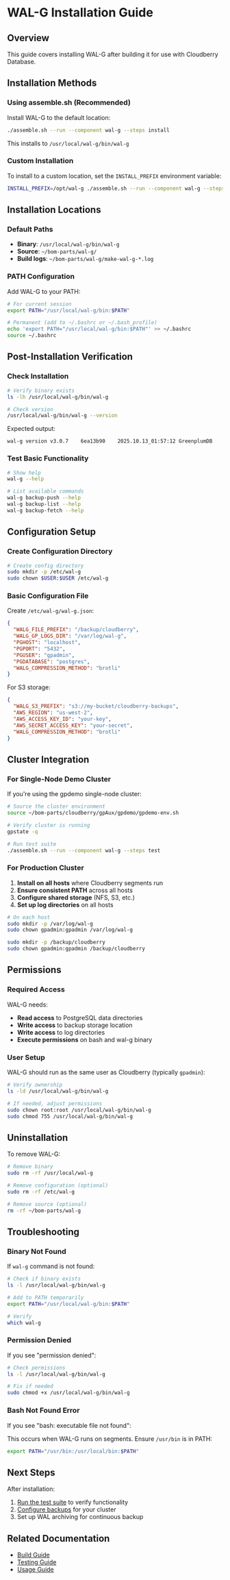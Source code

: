 # WAL-G Installation Guide

## Overview

This guide covers installing WAL-G after building it for use with Cloudberry Database.

## Installation Methods

### Using assemble.sh (Recommended)

Install WAL-G to the default location:

```bash
./assemble.sh --run --component wal-g --steps install
```

This installs to `/usr/local/wal-g/bin/wal-g`

### Custom Installation

To install to a custom location, set the `INSTALL_PREFIX` environment variable:

```bash
INSTALL_PREFIX=/opt/wal-g ./assemble.sh --run --component wal-g --steps install
```

## Installation Locations

### Default Paths

- **Binary**: `/usr/local/wal-g/bin/wal-g`
- **Source**: `~/bom-parts/wal-g/`
- **Build logs**: `~/bom-parts/wal-g/make-wal-g-*.log`

### PATH Configuration

Add WAL-G to your PATH:

```bash
# For current session
export PATH="/usr/local/wal-g/bin:$PATH"

# Permanent (add to ~/.bashrc or ~/.bash_profile)
echo 'export PATH="/usr/local/wal-g/bin:$PATH"' >> ~/.bashrc
source ~/.bashrc
```

## Post-Installation Verification

### Check Installation

```bash
# Verify binary exists
ls -lh /usr/local/wal-g/bin/wal-g

# Check version
/usr/local/wal-g/bin/wal-g --version
```

Expected output:
```
wal-g version v3.0.7	6ea13b90	2025.10.13_01:57:12	GreenplumDB
```

### Test Basic Functionality

```bash
# Show help
wal-g --help

# List available commands
wal-g backup-push --help
wal-g backup-list --help
wal-g backup-fetch --help
```

## Configuration Setup

### Create Configuration Directory

```bash
# Create config directory
sudo mkdir -p /etc/wal-g
sudo chown $USER:$USER /etc/wal-g
```

### Basic Configuration File

Create `/etc/wal-g/wal-g.json`:

```json
{
  "WALG_FILE_PREFIX": "/backup/cloudberry",
  "WALG_GP_LOGS_DIR": "/var/log/wal-g",
  "PGHOST": "localhost",
  "PGPORT": "5432",
  "PGUSER": "gpadmin",
  "PGDATABASE": "postgres",
  "WALG_COMPRESSION_METHOD": "brotli"
}
```

For S3 storage:

```json
{
  "WALG_S3_PREFIX": "s3://my-bucket/cloudberry-backups",
  "AWS_REGION": "us-west-2",
  "AWS_ACCESS_KEY_ID": "your-key",
  "AWS_SECRET_ACCESS_KEY": "your-secret",
  "WALG_COMPRESSION_METHOD": "brotli"
}
```

## Cluster Integration

### For Single-Node Demo Cluster

If you're using the gpdemo single-node cluster:

```bash
# Source the cluster environment
source ~/bom-parts/cloudberry/gpAux/gpdemo/gpdemo-env.sh

# Verify cluster is running
gpstate -q

# Run test suite
./assemble.sh --run --component wal-g --steps test
```

### For Production Cluster

1. **Install on all hosts** where Cloudberry segments run
2. **Ensure consistent PATH** across all hosts
3. **Configure shared storage** (NFS, S3, etc.)
4. **Set up log directories** on all hosts

```bash
# On each host
sudo mkdir -p /var/log/wal-g
sudo chown gpadmin:gpadmin /var/log/wal-g

sudo mkdir -p /backup/cloudberry
sudo chown gpadmin:gpadmin /backup/cloudberry
```

## Permissions

### Required Access

WAL-G needs:
- **Read access** to PostgreSQL data directories
- **Write access** to backup storage location
- **Write access** to log directories
- **Execute permissions** on bash and wal-g binary

### User Setup

WAL-G should run as the same user as Cloudberry (typically `gpadmin`):

```bash
# Verify ownership
ls -ld /usr/local/wal-g/bin/wal-g

# If needed, adjust permissions
sudo chown root:root /usr/local/wal-g/bin/wal-g
sudo chmod 755 /usr/local/wal-g/bin/wal-g
```

## Uninstallation

To remove WAL-G:

```bash
# Remove binary
sudo rm -rf /usr/local/wal-g

# Remove configuration (optional)
sudo rm -rf /etc/wal-g

# Remove source (optional)
rm -rf ~/bom-parts/wal-g
```

## Troubleshooting

### Binary Not Found

If `wal-g` command is not found:

```bash
# Check if binary exists
ls -l /usr/local/wal-g/bin/wal-g

# Add to PATH temporarily
export PATH="/usr/local/wal-g/bin:$PATH"

# Verify
which wal-g
```

### Permission Denied

If you see "permission denied":

```bash
# Check permissions
ls -l /usr/local/wal-g/bin/wal-g

# Fix if needed
sudo chmod +x /usr/local/wal-g/bin/wal-g
```

### Bash Not Found Error

If you see "bash: executable file not found":

This occurs when WAL-G runs on segments. Ensure `/usr/bin` is in PATH:

```bash
export PATH="/usr/bin:/usr/local/bin:$PATH"
```

## Next Steps

After installation:

1. [Run the test suite](TEST.md) to verify functionality
2. [Configure backups](USAGE.md) for your cluster
3. Set up WAL archiving for continuous backup

## Related Documentation

- [Build Guide](BUILD.md)
- [Testing Guide](TEST.md)
- [Usage Guide](USAGE.md)
